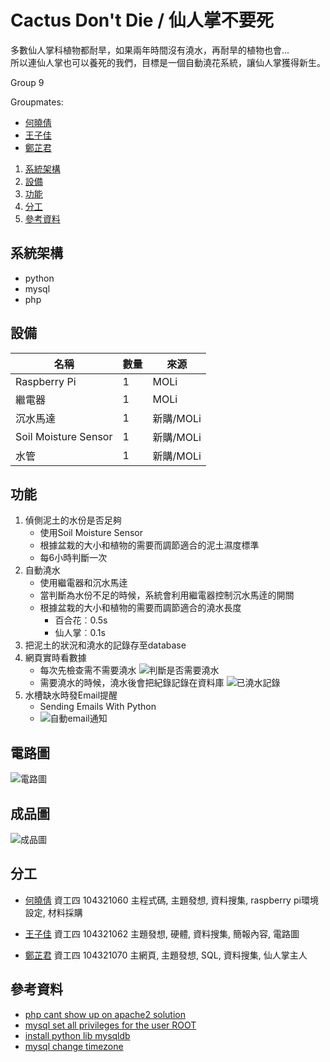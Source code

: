# Cactus Don't Die / 仙人掌不要死

多數仙人掌科植物都耐旱，如果兩年時間沒有澆水，再耐旱的植物也會...  
所以連仙人掌也可以養死的我們，目標是一個自動澆花系統，讓仙人掌獲得新生。

Group 9

Groupmates: 
+ [何曉倩](https://github.com/Dorothy0405)
+ [王子佳](https://github.com/ivan922114)
+ [鄭芷君](https://github.com/paperelmo)

1) [系統架構](#系統架構)
2) [設備](#設備)
3) [功能](#功能)
4) [分工](#%E5%88%86%E5%B7%A5)
5) [參考資料]()

## 系統架構
+ python
+ mysql
+ php

## 設備
| 名稱 | 數量 | 來源 |
| --- | --- | --- |
| Raspberry Pi | 1 | MOLi |
| 繼電器 | 1 | MOLi |
| 沉水馬達 | 1 | 新購/MOLi |
| Soil Moisture Sensor | 1 | 新購/MOLi |
| 水管 | 1 | 新購/MOLi |

## 功能
1) 偵側泥土的水份是否足夠
    + 使用Soil Moisture Sensor
    + 根據盆栽的大小和植物的需要而調節適合的泥土濕度標準
    + 每6小時判斷一次
2) 自動澆水
    + 使用繼電器和沉水馬逹
    + 當判斷為水份不足的時候，系統會利用繼電器控制沉水馬逹的開關
    + 根據盆栽的大小和植物的需要而調節適合的澆水長度
        + 百合花︰0.5s
        + 仙人掌︰0.1s
3) 把泥土的狀況和澆水的記錄存至database
4) 網頁實時看數據 
    + 每次先檢查需不需要澆水
![](https://github.com/paperelmo/1071_LSA_group9_CactusDontDie/blob/master/web1.jpg "判斷是否需要澆水")
    + 需要澆水的時候，澆水後會把紀錄記錄在資料庫
![](https://github.com/paperelmo/1071_LSA_group9_CactusDontDie/blob/master/web2.jpg "已澆水記錄")
5) 水槽缺水時發Email提醒
    + Sending Emails With Python
    + ![](https://github.com/paperelmo/1071_LSA_group9_CactusDontDie/blob/master/email通知.jpg "自動email通知")

## 電路圖
![](https://github.com/paperelmo/1071_LSA_group9_CactusDontDie/blob/master/IoTplant%20.png "電路圖")

## 成品圖
![](https://github.com/paperelmo/1071_LSA_group9_CactusDontDie/blob/master/photo_2019-01-11_17-34-35.jpg "成品圖")

## 分工
+ [何曉倩](https://github.com/Dorothy0405) 資工四 104321060 主程式碼, 主題發想, 資料搜集, raspberry pi環境設定, 材料採購

+ [王子佳](https://github.com/ivan922114) 資工四 104321062 主題發想, 硬體, 資料搜集, 簡報內容, 電路圖

+ [鄭芷君](https://github.com/paperelmo) 資工四 104321070 主網頁, 主題發想, SQL, 資料搜集, 仙人掌主人

## 參考資料
+ [php cant show up on apache2 solution](https://askubuntu.com/questions/451708/php-script-not-executing-on-apache-server)
+ [mysql set all privileges for the user ROOT](https://www.youtube.com/watch?v=kQ0HoLva9Yc)
+ [install python lib mysqldb](https://stackoverflow.com/questions/454854/no-module-named-mysqldb/36183193)
+ [mysql change timezone](https://www.brilliantcode.net/473/mysql-set-change-timezone/)
